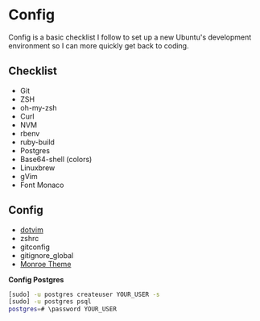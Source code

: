 # Config

Config is a basic checklist I follow to set up a new Ubuntu's development environment so I can more quickly get back to coding.

## Checklist

- Git
- ZSH
- oh-my-zsh
- Curl
- NVM
- rbenv
- ruby-build
- Postgres
- Base64-shell (colors)
- Linuxbrew
- gVim
- Font Monaco

## Config

- [dotvim](https://github.com/filipelinhares/dotvim)
- zshrc
- gitconfig
- gitignore_global
- [Monroe Theme](https://github.com/filipelinhares/monroe-theme)


**Config Postgres**
```bash
[sudo] -u postgres createuser YOUR_USER -s
[sudo] -u postgres psql
postgres=# \password YOUR_USER
```
